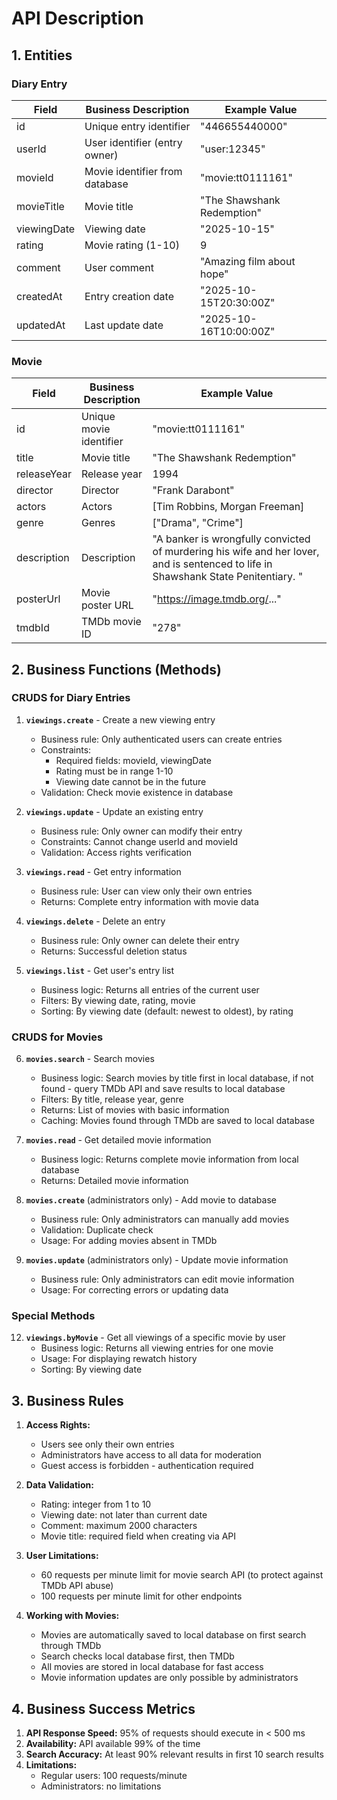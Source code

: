 # API Description

## 1. Entities

### Diary Entry

| Field | Business Description | Example Value |
|-------|---------------------|---------------|
| id | Unique entry identifier | "446655440000" |
| userId | User identifier (entry owner) | "user:12345" |
| movieId | Movie identifier from database | "movie:tt0111161" |
| movieTitle | Movie title | "The Shawshank Redemption" |
| viewingDate | Viewing date | "2025-10-15" |
| rating | Movie rating (1-10) | 9 |
| comment | User comment | "Amazing film about hope" |
| createdAt | Entry creation date | "2025-10-15T20:30:00Z" |
| updatedAt | Last update date | "2025-10-16T10:00:00Z" |

### Movie

| Field       | Business Description    | Example Value |
|-------------|-------------------------|---------------|
| id          | Unique movie identifier | "movie:tt0111161" |
| title       | Movie title             | "The Shawshank Redemption" |
| releaseYear | Release year            | 1994 |
| director    | Director                | "Frank Darabont" |
| actors      | Actors                  | [Tim Robbins, Morgan Freeman] |
| genre       | Genres                  | ["Drama", "Crime"] |
| description | Description             | "A banker is wrongfully convicted of murdering his wife and her lover, and is sentenced to life in Shawshank State Penitentiary. " |
| posterUrl   | Movie poster URL        | "https://image.tmdb.org/..." |
| tmdbId      | TMDb movie ID           | "278" |

## 2. Business Functions (Methods)

### CRUDS for Diary Entries

1. **`viewings.create`** - Create a new viewing entry
    * Business rule: Only authenticated users can create entries
    * Constraints:
        * Required fields: movieId, viewingDate
        * Rating must be in range 1-10
        * Viewing date cannot be in the future
    * Validation: Check movie existence in database

2. **`viewings.update`** - Update an existing entry
    * Business rule: Only owner can modify their entry
    * Constraints: Cannot change userId and movieId
    * Validation: Access rights verification

3. **`viewings.read`** - Get entry information
    * Business rule: User can view only their own entries
    * Returns: Complete entry information with movie data

4. **`viewings.delete`** - Delete an entry
    * Business rule: Only owner can delete their entry
    * Returns: Successful deletion status

5. **`viewings.list`** - Get user's entry list
    * Business logic: Returns all entries of the current user
    * Filters: By viewing date, rating, movie
    * Sorting: By viewing date (default: newest to oldest), by rating

### CRUDS for Movies

6. **`movies.search`** - Search movies
    * Business logic: Search movies by title first in local database, if not found - query TMDb API and save results to local database
    * Filters: By title, release year, genre
    * Returns: List of movies with basic information
    * Caching: Movies found through TMDb are saved to local database

7. **`movies.read`** - Get detailed movie information
    * Business logic: Returns complete movie information from local database
    * Returns: Detailed movie information

8. **`movies.create`** (administrators only) - Add movie to database
    * Business rule: Only administrators can manually add movies
    * Validation: Duplicate check
    * Usage: For adding movies absent in TMDb

9. **`movies.update`** (administrators only) - Update movie information
    * Business rule: Only administrators can edit movie information
    * Usage: For correcting errors or updating data

### Special Methods

12. **`viewings.byMovie`** - Get all viewings of a specific movie by user
    * Business logic: Returns all viewing entries for one movie
    * Usage: For displaying rewatch history
    * Sorting: By viewing date

## 3. Business Rules

1. **Access Rights:**
    * Users see only their own entries
    * Administrators have access to all data for moderation
    * Guest access is forbidden - authentication required

2. **Data Validation:**
    * Rating: integer from 1 to 10
    * Viewing date: not later than current date
    * Comment: maximum 2000 characters
    * Movie title: required field when creating via API

3. **User Limitations:**
    * 60 requests per minute limit for movie search API (to protect against TMDb API abuse)
    * 100 requests per minute limit for other endpoints

4. **Working with Movies:**
    * Movies are automatically saved to local database on first search through TMDb
    * Search checks local database first, then TMDb
    * All movies are stored in local database for fast access
    * Movie information updates are only possible by administrators

## 4. Business Success Metrics

1. **API Response Speed:** 95% of requests should execute in < 500 ms
2. **Availability:** API available 99% of the time
3. **Search Accuracy:** At least 90% relevant results in first 10 search results
4. **Limitations:**
    * Regular users: 100 requests/minute
    * Administrators: no limitations